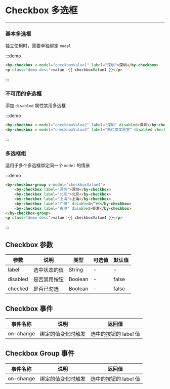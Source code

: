 # Checkbox 多选框
-----

### 基本多选框

独立使用时，需要单独绑定 `model`

:::demo
```html
<by-checkbox v-model="checkboxValue1" label="深圳">深圳</by-checkbox>
<p class="demo-desc">value：{{ checkboxValue1 }}</p>
```
:::


### 不可用的多选框

添加 `disabled` 属性禁用多选框

:::demo
```html
<by-checkbox v-model="checkboxValue2" label="深圳" disabled>深圳</by-checkbox>
<by-checkbox v-model="checkboxValue3" label="新仁类实验室" disabled checked>新仁类实验室</by-checkbox>
```
:::



### 多选框组

适用于多个多选框绑定同一个 `model` 的情景

:::demo
```html
<by-checkbox-group v-model="checkboxValue4">
    <by-checkbox label="深圳">深圳</by-checkbox>
    <by-checkbox label="北京">北京</by-checkbox>
    <by-checkbox label="上海">上海</by-checkbox>
    <by-checkbox label="广州" disabled>广州</by-checkbox>
    <by-checkbox label="香港" disabled>香港</by-checkbox>
</by-checkbox-group>
<p class="demo-desc">value：{{ checkboxValue4 }}</p>
```
:::


## Checkbox 参数

| 参数     | 说明         | 类型    | 可选值 | 默认值 |
|----------|--------------|---------|--------|--------|
| label    | 选中状态的值 | String  | -      | -      |
| disabled | 是否禁用按钮 | Boolean | -      | false  |
| checked  | 是否已勾选   | Boolean | -      | false  |

## Checkbox 事件

| 事件名称  | 说明               | 返回值                |
|-----------|--------------------|-----------------------|
| on-change | 绑定的值变化时触发 | 选中的按钮的 label 值 |

## Checkbox Group 事件

| 事件名称  | 说明               | 返回值                |
|-----------|--------------------|-----------------------|
| on-change | 绑定的值变化时触发 | 选中的按钮的 label 值 |

<script lang="ts">
 import { Vue, Component } from "vue-property-decorator";

 @Component
 export default class MyComponent extends Vue {

     checkboxValue1 = true;

     checkboxValue2 = false;

     checkboxValue3 = true;

     checkboxValue4 = ['上海','香港'];

 }
</script>
